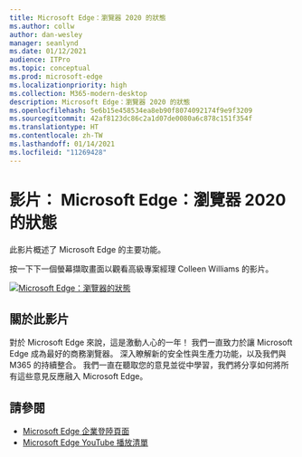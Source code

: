 ```yaml
---
title: Microsoft Edge：瀏覽器 2020 的狀態
ms.author: collw
author: dan-wesley
manager: seanlynd
ms.date: 01/12/2021
audience: ITPro
ms.topic: conceptual
ms.prod: microsoft-edge
ms.localizationpriority: high
ms.collection: M365-modern-desktop
description: Microsoft Edge：瀏覽器 2020 的狀態
ms.openlocfilehash: 5e6b15e458534ea8eb90f8074092174f9e9f3209
ms.sourcegitcommit: 42af8123dc86c2a1d07de0080a6c878c151f354f
ms.translationtype: HT
ms.contentlocale: zh-TW
ms.lasthandoff: 01/14/2021
ms.locfileid: "11269428"
---
```

# 影片： Microsoft Edge：瀏覽器 2020 的狀態

此影片概述了 Microsoft Edge 的主要功能。

按一下下一個螢幕擷取畫面以觀看高級專案經理 Colleen Williams 的影片。

[![Microsoft Edge：瀏覽器的狀態](media/microsoft-edge-video-state-of-browser/0.png)](http://www.youtube.com/watch?v=ajdoE4wmzV0 "Microsoft Edge - State of the browser 2020")

## 關於此影片

對於 Microsoft Edge 來說，這是激動人心的一年！ 我們一直致力於讓 Microsoft Edge 成為最好的商務瀏覽器。 深入瞭解新的安全性與生產力功能，以及我們與 M365 的持續整合。 我們一直在聽取您的意見並從中學習，我們將分享如何將所有這些意見反應融入 Microsoft Edge。

## 請參閱

- [Microsoft Edge 企業登陸頁面](https://aka.ms/EdgeEnterprise)
- [Microsoft Edge YouTube 播放清單](https://www.youtube.com/playlist?list=PLXtHYVsvn_b-uXh1tMeYpT-0iD8tD3tFy)